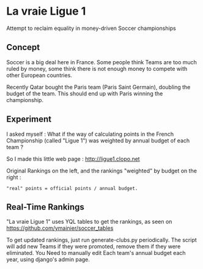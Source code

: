 La vraie Ligue 1
================

Attempt to reclaim equality in money-driven Soccer championships

Concept
-------

Soccer is a big deal here in France. Some people think Teams are too much ruled by money,
some think there is not enough money to compete with other European countries.

Recently Qatar bought the Paris team (Paris Saint Germain), doubling the budget of the team.
This should end up with Paris winning the championship.

Experiment
----------

I asked myself : What if the way of calculating points in the French Championship (called "Ligue 1")
was weighted by annual budget of each team ?

So I made this little web page : http://ligue1.clopo.net

Original Rankings on the left, and the rankings "weighted" by budget on the right : 

    "real" points = official points / annual budget.

Real-Time Rankings
------------------

"La vraie Ligue 1" uses YQL tables to get the rankings, as seen on https://github.com/ymainier/soccer_tables

To get updated rankings, just run generate-clubs.py periodically.
The script will add new Teams if they were promoted, remove them if they were eliminated.
You Need to manually edit Each team's annual budget each year, using django's admin page.


